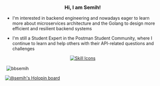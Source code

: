 <h3 align="center">Hi, I am Semih!</h3>

- I'm interested in backend engineering and nowadays eager to learn more about microservices architecture and the Golang to design more efficient and resilient backend systems

- I'm still a Student Expert in the Postman Student Community, where I continue to learn and help others with their API-related questions and challenges

<div align="center">
  <a href="https://skillicons.dev/icons?i=javascript,typescript,golang,python,docker,nodejs,mongodb,postgres,aws,react,redis,heroku,graphql,postman&perline=7">
    <img src="https://skillicons.dev/icons?i=javascript,typescript,golang,python,docker,nodejs,mongodb,postgres,aws,react,redis,heroku,graphql,postman&perline=7" alt="Skill Icons">
  </a>
</div>

<p>&nbsp;<img align="center" src="https://github-readme-stats.vercel.app/api?username=bbsemih&show_icons=true&theme=dark&locale=en" alt="bbsemih" /></p>


[![@semih's Holopin board](https://holopin.me/semih)](https://holopin.io/@semih)

